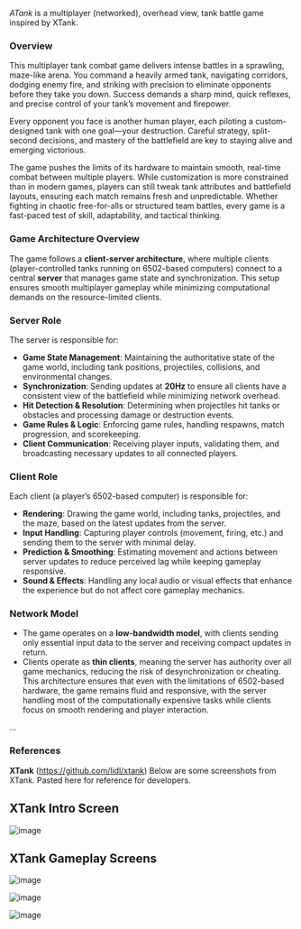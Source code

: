 *ATank* is a multiplayer (networked), overhead view, tank battle game inspired by XTank.

### Overview
This multiplayer tank combat game delivers intense battles in a sprawling, maze-like arena. You command a heavily armed tank, navigating corridors, dodging enemy fire, and striking with precision to eliminate opponents before they take you down. Success demands a sharp mind, quick reflexes, and precise control of your tank’s movement and firepower.

Every opponent you face is another human player, each piloting a custom-designed tank with one goal—your destruction. Careful strategy, split-second decisions, and mastery of the battlefield are key to staying alive and emerging victorious.

The game pushes the limits of its hardware to maintain smooth, real-time combat between multiple players. While customization is more constrained than in modern games, players can still tweak tank attributes and battlefield layouts, ensuring each match remains fresh and unpredictable. Whether fighting in chaotic free-for-alls or structured team battles, every game is a fast-paced test of skill, adaptability, and tactical thinking.

### Game Architecture Overview
The game follows a **client-server architecture**, where multiple clients (player-controlled tanks running on 6502-based computers) connect to a central **server** that manages game state and synchronization. This setup ensures smooth multiplayer gameplay while minimizing computational demands on the resource-limited clients.

### Server Role
The server is responsible for:

- **Game State Management**: Maintaining the authoritative state of the game world, including tank positions, projectiles, collisions, and environmental changes.
- **Synchronization**: Sending updates at **20Hz** to ensure all clients have a consistent view of the battlefield while minimizing network overhead.
- **Hit Detection & Resolution**: Determining when projectiles hit tanks or obstacles and processing damage or destruction events.
- **Game Rules & Logic**: Enforcing game rules, handling respawns, match progression, and scorekeeping.
- **Client Communication**: Receiving player inputs, validating them, and broadcasting necessary updates to all connected players.
### Client Role
Each client (a player’s 6502-based computer) is responsible for:

- **Rendering**: Drawing the game world, including tanks, projectiles, and the maze, based on the latest updates from the server.
- **Input Handling**: Capturing player controls (movement, firing, etc.) and sending them to the server with minimal delay.
- **Prediction & Smoothing**: Estimating movement and actions between server updates to reduce perceived lag while keeping gameplay responsive.
- **Sound & Effects**: Handling any local audio or visual effects that enhance the experience but do not affect core gameplay mechanics.
### Network Model
- The game operates on a **low-bandwidth model**, with clients sending only essential input data to the server and receiving compact updates in return.
- Clients operate as **thin clients**, meaning the server has authority over all game mechanics, reducing the risk of desynchronization or cheating.
This architecture ensures that even with the limitations of 6502-based hardware, the game remains fluid and responsive, with the server handling most of the computationally expensive tasks while clients focus on smooth rendering and player interaction.

...

### References
**XTank** (https://github.com/lidl/xtank)
Below are some screenshots from XTank.  Pasted here for reference for developers.
## XTank Intro Screen
![image](https://github.com/user-attachments/assets/24b5e593-c668-4570-af53-64c8fae8151c)
## XTank Gameplay Screens
![image](https://github.com/user-attachments/assets/b65c6f96-78e3-4b8a-a55d-edcc2f54a9ad)

![image](https://github.com/user-attachments/assets/2b850b1c-375b-4b73-aba2-b7328edf1f27)

![image](https://github.com/user-attachments/assets/25c20a9e-7f8e-4ebb-a768-30b0baa0f184)




